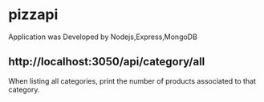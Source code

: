 # pizzapi
Application was Developed by Nodejs,Express,MongoDB

## http://localhost:3050/api/category/all
When listing all categories, print the number of products associated to that category.

